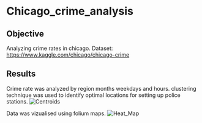# Chicago_crime_analysis
## Objective
Analyzing crime rates in chicago.
Dataset: https://www.kaggle.com/chicago/chicago-crime

## Results

Crime rate was analyzed by region months weekdays and hours.
clustering technique was used to identify optimal locations for setting up police stations.
![Centroids](https://user-images.githubusercontent.com/8051156/76371244-0ef84680-6310-11ea-84e2-84bdd6cf8452.png)

Data was vizualised using folium maps.
![Heat_Map](https://user-images.githubusercontent.com/8051156/76371289-35b67d00-6310-11ea-8292-3c2b8a7e689f.png)


